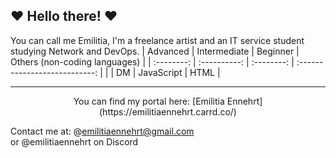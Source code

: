 ## ❤ Hello there! ❤

You can call me Emilitia, I'm a freelance artist and an IT service student studying Network and DevOps.
| Advanced   | Intermediate | Beginner   | Others (non-coding languages) |
| :--------: | :----------: | :--------: | :---------------------------: |
|            | DM           | JavaScript | HTML                          |
___ 
<p align=center>You can find my portal here:
[Emilitia Ennehrt](https://emilitiaennehrt.carrd.co/)</p>

Contact me at: 
@emilitiaennehrt@gmail.com<br>
or @emilitiaennehrt on Discord
<!--
**EmilitiaEnnehrt/EmilitiaEnnehrt** is a ✨ _special_ ✨ repository because its `README.md` (this file) appears on your GitHub profile.

Here are some ideas to get you started:

- 🔭 I’m currently working on ...
- 🌱 I’m currently learning ...
- 👯 I’m looking to collaborate on ...
- 🤔 I’m looking for help with ...
- 💬 Ask me about ...
- 📫 How to reach me: ...
- 😄 Pronouns: ...
- ⚡ Fun fact: ...
-->
